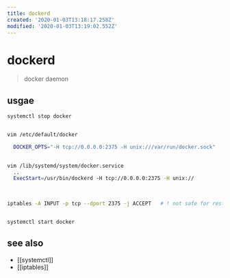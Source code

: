```yaml
---
title: dockerd
created: '2020-01-03T13:18:17.258Z'
modified: '2020-01-03T13:19:02.552Z'
---
```


# dockerd

> docker daemon

## usgae
```sh
systemctl stop docker


vim /etc/default/docker

  DOCKER_OPTS="-H tcp://0.0.0.0:2375 -H unix:///var/run/docker.sock"
  

vim /lib/systemd/system/docker.service
  ..
  ExecStart=/usr/bin/dockerd -H tcp://0.0.0.0:2375 -H unix://
  

  
iptables -A INPUT -p tcp --dport 2375 -j ACCEPT   # ! not safe for restart


systemctl start docker
```

## see also
- [[systemctl]]
- [[iptables]]
